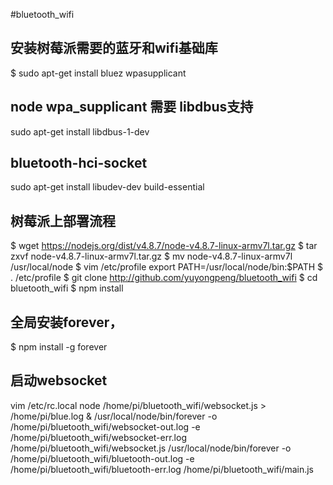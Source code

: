 #bluetooth_wifi

## 安装树莓派需要的蓝牙和wifi基础库

$ sudo apt-get install bluez wpasupplicant

## node wpa_supplicant 需要 libdbus支持

sudo apt-get install libdbus-1-dev


## bluetooth-hci-socket

sudo apt-get install libudev-dev build-essential

## 树莓派上部署流程

$ wget https://nodejs.org/dist/v4.8.7/node-v4.8.7-linux-armv7l.tar.gz
$ tar zxvf node-v4.8.7-linux-armv7l.tar.gz
$ mv node-v4.8.7-linux-armv7l /usr/local/node
$ vim /etc/profile
export PATH=/usr/local/node/bin:$PATH
$ . /etc/profile
$ git clone http://github.com/yuyongpeng/bluetooth_wifi
$ cd bluetooth_wifi
$ npm install


## 全局安装forever，
$ npm install -g forever

## 启动websocket
vim /etc/rc.local
node /home/pi/bluetooth_wifi/websocket.js > /home/pi/blue.log &
/usr/local/node/bin/forever -o /home/pi/bluetooth_wifi/websocket-out.log -e /home/pi/bluetooth_wifi/websocket-err.log /home/pi/bluetooth_wifi/websocket.js
/usr/local/node/bin/forever -o /home/pi/bluetooth_wifi/bluetooth-out.log -e /home/pi/bluetooth_wifi/bluetooth-err.log /home/pi/bluetooth_wifi/main.js

